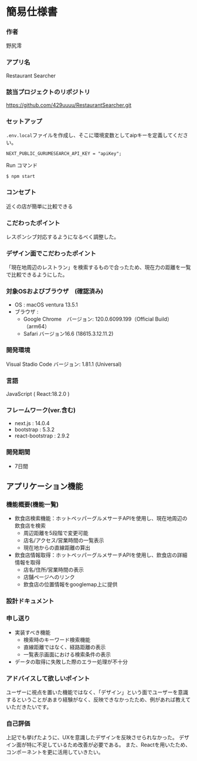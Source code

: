 # 簡易仕様書

### 作者
野尻澪
### アプリ名
Restaurant Searcher

### 該当プロジェクトのリポジトリ
https://github.com/429uuuu/RestaurantSearcher.git

### セットアップ
`.env.local`ファイルを作成し、そこに環境変数としてaipキーを定義してください。
```
NEXT_PUBLIC_GURUMESEARCH_API_KEY = "apiKey";
```

Run コマンド
```
$ npm start
```

### コンセプト
近くの店が簡単に比較できる

### こだわったポイント
レスポンシブ対応するようになるべく調整した。

### デザイン面でこだわったポイント
「現在地周辺のレストラン」を検索するもので合ったため、現在力の距離を一覧で比較できるようにした。

### 対象OSおよびブラウザ　(確認済み)
- OS : macOS ventura 13.5.1
- ブラウザ : 
  - Google Chrome　バージョン: 120.0.6099.199（Official Build） （arm64）
  - Safari バージョン16.6 (18615.3.12.11.2)

### 開発環境
Visual Stadio Code バージョン: 1.81.1 (Universal)

### 言語
JavaScript ( React:18.2.0 )

### フレームワーク(ver.含む)
- next.js : 14.0.4
- bootstrap : 5.3.2
- react-bootstrap : 2.9.2

### 開発期間
- 7日間

## アプリケーション機能
### 機能概要(機能一覧)
- 飲食店検索機能：ホットペッパーグルメサーチAPIを使用し、現在地周辺の飲食店を検索
  - 周辺距離を5段階で変更可能
  - 店名/アクセス/営業時間の一覧表示
  - 現在地からの直線距離の算出
- 飲食店情報取得：ホットペッパーグルメサーチAPIを使用し、飲食店の詳細情報を取得
  - 店名/住所/営業時間の表示
  - 店舗ページへのリンク
  - 飲食店の位置情報をgooglemap上に提供

### 設計ドキュメント



### 申し送り
- 実装すべき機能
  - 検索時のキーワード検索機能
  - 直線距離ではなく、経路距離の表示 
  - 一覧表示画面における検索条件の表示
- データの取得に失敗した際のエラー処理が不十分


### アドバイスして欲しいポイント
ユーザーに視点を置いた機能ではなく、「デザイン」という面でユーザーを意識するということがあまり経験がなく、反映できなかったため、例があれば教えていただきたいです。


### 自己評価
上記でも挙げたように、UXを意識したデザインを反映させられなかった。
デザイン面が特に不足しているため改善が必要である。
また、Reactを用いたため、コンポーネントを更に活用していきたい。